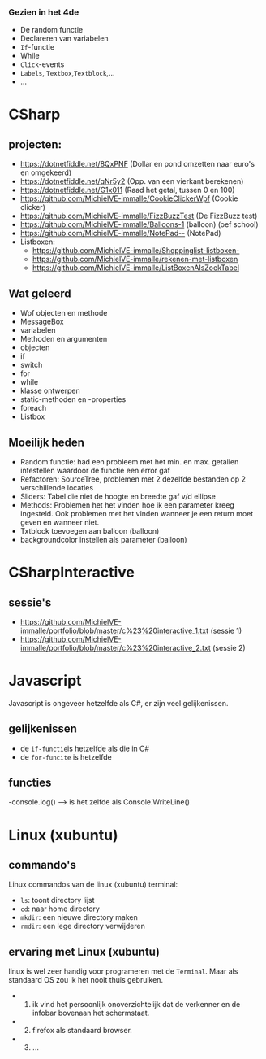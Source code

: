 ### Gezien in het 4de
- De random functie
- Declareren van variabelen
- `If`-functie
- While
- `Click`-events
- `Labels`, `Textbox`,`Textblock`,...
- ...

# CSharp
## projecten:
- https://dotnetfiddle.net/8QxPNF     (Dollar en pond omzetten naar euro's en omgekeerd)
- https://dotnetfiddle.net/qNr5y2     (Opp. van een vierkant berekenen)
- https://dotnetfiddle.net/G1x011     (Raad het getal, tussen 0 en 100)
- https://github.com/MichielVE-immalle/CookieClickerWpf     (Cookie clicker)
- https://github.com/MichielVE-immalle/FizzBuzzTest     (De FizzBuzz test)
- https://github.com/MichielVE-immalle/Balloons-1     (balloon) (oef school)
- https://github.com/MichielVE-immalle/NotePad-- (NotePad)
- Listboxen:
  * https://github.com/MichielVE-immalle/Shoppinglist-listboxen-
  * https://github.com/MichielVE-immalle/rekenen-met-listboxen
  * https://github.com/MichielVE-immalle/ListBoxenAlsZoekTabel

## Wat geleerd
- Wpf objecten en methode
- MessageBox
- variabelen
- Methoden en argumenten
- objecten
- if
- switch
- for
- while
- klasse ontwerpen
- static-methoden en -properties
- foreach
- Listbox

## Moeilijk heden
- Random functie: had een probleem met het min. en max. getallen intestellen waardoor de functie een error gaf
- Refactoren: SourceTree, problemen met 2 dezelfde bestanden op 2 verschillende locaties
- Sliders: Tabel die niet de hoogte en breedte gaf v/d ellipse
- Methods: Problemen het het vinden hoe ik een parameter kreeg ingesteld. Ook problemen met het vinden wanneer je een return moet geven en wanneer niet.
- Txtblock toevoegen aan balloon  (balloon)
- backgroundcolor instellen als parameter (balloon)

# CSharpInteractive

## sessie's
- https://github.com/MichielVE-immalle/portfolio/blob/master/c%23%20interactive_1.txt  (sessie 1)
- https://github.com/MichielVE-immalle/portfolio/blob/master/c%23%20interactive_2.txt  (sessie 2)

# Javascript

Javascript is ongeveer hetzelfde als C#, er zijn veel gelijkenissen.

## gelijkenissen
- de `if-functie`is hetzelfde als die in C#
- de `for-funcite` is hetzelfde

## functies
-console.log() --> is het zelfde als Console.WriteLine()


# Linux (xubuntu)
## commando's
Linux commandos van de linux (xubuntu) terminal:
- `ls`: toont directory lijst
- `cd`: naar home directory
- `mkdir`: een nieuwe directory maken
- `rmdir`: een lege directory verwijderen

## ervaring met Linux (xubuntu)
linux is wel zeer handig voor programeren met de `Terminal`. 
Maar als standaard OS zou ik het nooit thuis gebruiken.
- 1) ik vind het persoonlijk onoverzichtelijk dat de verkenner en de infobar bovenaan het schermstaat.
- 2) firefox als standaard browser.
- 3) ...
